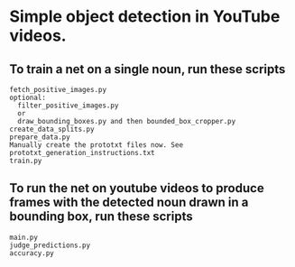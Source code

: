 # Simple object detection in YouTube videos.

## To train a net on a single noun, run these scripts

```
fetch_positive_images.py
optional:
  filter_positive_images.py
  or
  draw_bounding_boxes.py and then bounded_box_cropper.py
create_data_splits.py
prepare_data.py
Manually create the prototxt files now. See prototxt_generation_instructions.txt
train.py
```

## To run the net on youtube videos to produce frames with the detected noun drawn in a bounding box, run these scripts

```
main.py
judge_predictions.py
accuracy.py
```

